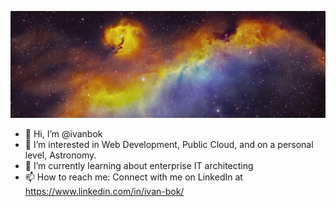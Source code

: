 ![seagull nebula](./seagull_nebula.jpg)

- 👋 Hi, I’m @ivanbok
- 👀 I’m interested in Web Development, Public Cloud, and on a personal level, Astronomy. 
- 🌱 I’m currently learning about enterprise IT architecting
- 📫 How to reach me: Connect with me on LinkedIn at https://www.linkedin.com/in/ivan-bok/

<!---
ivanbok/ivanbok is a ✨ special ✨ repository because its `README.md` (this file) appears on your GitHub profile.
You can click the Preview link to take a look at your changes.
--->
